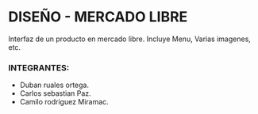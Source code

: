 # DISEÑO - MERCADO LIBRE

Interfaz de un producto en mercado libre.
Incluye Menu, Varias imagenes, etc.

### INTEGRANTES:
- Duban ruales ortega.
- Carlos sebastian Paz.
- Camilo rodriguez Miramac.
